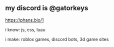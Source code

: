 my discord is @gatorkeys
------------
https://phans.bio/1

i know: js, css, luau

i make: roblox games, discord bots, 3d game sites
